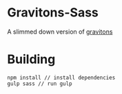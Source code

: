 # Gravitons-Sass
A slimmed down version of [gravitons](https://github.com/jxnblk/gravitons)

# Building
```
npm install // install dependencies
gulp sass // run gulp
```

